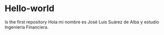 # Hello-world
Is the first repository
Hola mi nombre es José Luis Suárez de Alba y estudio Ingenieria Financiera.
